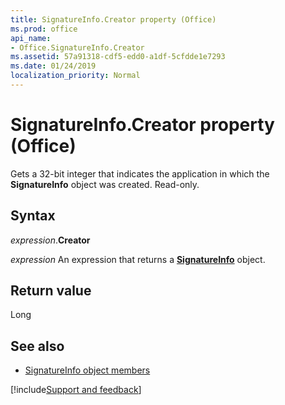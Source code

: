 ```yaml
---
title: SignatureInfo.Creator property (Office)
ms.prod: office
api_name:
- Office.SignatureInfo.Creator
ms.assetid: 57a91318-cdf5-edd0-a1df-5cfdde1e7293
ms.date: 01/24/2019
localization_priority: Normal
---
```



# SignatureInfo.Creator property (Office)

Gets a 32-bit integer that indicates the application in which the **SignatureInfo** object was created. Read-only.


## Syntax

_expression_.**Creator**

_expression_ An expression that returns a **[SignatureInfo](Office.SignatureInfo.md)** object.


## Return value

Long


## See also

- [SignatureInfo object members](overview/Library-Reference/signatureinfo-members-office.md)



[!include[Support and feedback](~/includes/feedback-boilerplate.md)]